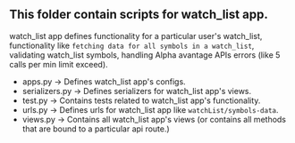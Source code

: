 ## This folder contain scripts for watch_list app.

watch_list app defines functionality for a particular user's watch_list, functionality like `fetching data for all symbols in a watch_list`, validating watch_list symbols, handling Alpha avantage APIs errors (like 5 calls per min limit exceed).

 - apps.py -> Defines watch_list app's configs.
 - serializers.py -> Defines serializers for watch_list app's views.
 - test.py -> Contains tests related to watch_list app's functionality.
 - urls.py -> Defines urls for watch_list app like `watchList/symbols-data`.
 - views.py -> Contains all watch_list app's views (or contains all methods that are bound to a particular api route.)
